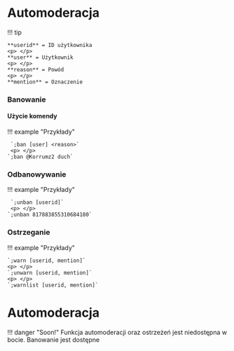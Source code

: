 # Automoderacja

!!! tip 

    **userid** = ID użytkownika
    <p> </p>
    **user** = Użytkownik
    <p> </p>
    **reason** = Powód
    <p> </p>
    **mention** = Oznaczenie
### Banowanie
#### Użycie komendy


!!! example "Przykłady"

     `;ban [user] <reason>`
     <p> </p>
    `;ban @Korrumz2 duch`

### Odbanowywanie

!!! example "Przykłady"

     `;unban [userid]`
     <p> </p>
    `;unban 817883855310684180`

### Ostrzeganie

!!! example "Przykłady"

    `;warn [userid, mention]`
    <p> </p>
    `;unwarn [userid, mention]`
    <p> </p>
    `;warnlist [userid, mention]`
# Automoderacja

!!! danger "Soon!"
    Funkcja automoderacji oraz ostrzeżeń jest niedostępna w bocie. Banowanie jest dostępne